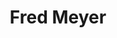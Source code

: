 ---
title: "Fred Meyer"
url: /portland/fred-meyer-southwest-beaverton-hillsdale-highway/
shop: supermarket
---